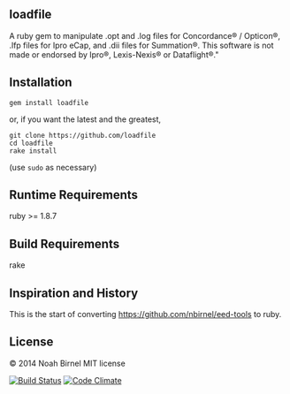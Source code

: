 loadfile
---------
A ruby gem to manipulate
.opt and .log files for Concordance® / Opticon®,
.lfp files for Ipro eCap,
and .dii files for Summation®.
This software is not made or endorsed by Ipro®, Lexis-Nexis® or Dataflight®."

Installation
---------
`gem install loadfile`

or, if you want the latest and the greatest, 

    git clone https://github.com/loadfile
    cd loadfile
    rake install

(use `sudo` as necessary)

Runtime Requirements
---------
ruby >= 1.8.7

Build Requirements
---------
rake

Inspiration and History
---------
This is the start of converting
https://github.com/nbirnel/eed-tools
to ruby.

License
---------
© 2014 Noah Birnel
MIT license

[![Build Status](https://travis-ci.org/nbirnel/loadfile.png?branch=master)](https://travis-ci.org/nbirnel/loadfile)
[![Code Climate](https://codeclimate.com/github/nbirnel/loadfile.png)](https://codeclimate.com/github/nbirnel/loadfile)
